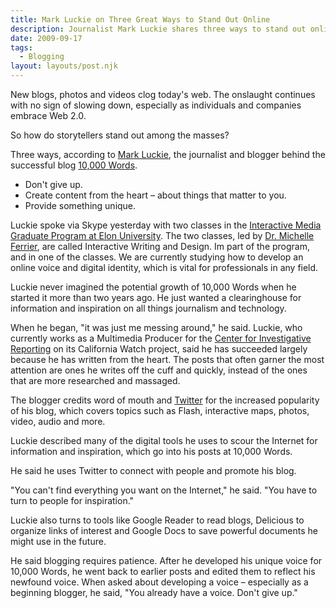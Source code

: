 ```yaml
---
title: Mark Luckie on Three Great Ways to Stand Out Online
description: Journalist Mark Luckie shares three ways to stand out online.
date: 2009-09-17
tags:
  - Blogging
layout: layouts/post.njk
---
```


New blogs, photos and videos clog today's web. The onslaught continues with no sign of slowing down, especially as individuals and companies embrace Web 2.0.

So how do storytellers stand out among the masses?

Three ways, according to [Mark Luckie](http://www.getluckie.net/), the journalist and blogger behind the successful blog [10,000 Words](http://10000words.net/).

- Don't give up.
- Create content from the heart – about things that matter to you.
- Provide something unique.

Luckie spoke via Skype yesterday with two classes in the [Interactive Media Graduate Program at Elon University](http://www.elon.edu/e-web/academics/communications/interactive_media/). The two classes, led by [Dr. Michelle Ferrier](http://www.linkedin.com/pub/michelle-ferrier/4/238/b18), are called Interactive Writing and Design. Im part of the program, and in one of the classes. We are currently studying how to develop an online voice and digital identity, which is vital for professionals in any field.

Luckie never imagined the potential growth of 10,000 Words when he started it more than two years ago. He just wanted a clearinghouse for information and inspiration on all things journalism and technology.

When he began, "it was just me messing around," he said. Luckie, who currently works as a Multimedia Producer for the [Center for Investigative Reporting](http://centerforinvestigativereporting.org/) on its California Watch project, said he has succeeded largely because he has written from the heart. The posts that often garner the most attention are ones he writes off the cuff and quickly, instead of the ones that are more researched and massaged.

The blogger credits word of mouth and [Twitter](http://twitter.com/10000Words) for the increased popularity of his blog, which covers topics such as Flash, interactive maps, photos, video, audio and more.

Luckie described many of the digital tools he uses to scour the Internet for information and inspiration, which go into his posts at 10,000 Words.

He said he uses Twitter to connect with people and promote his blog.

"You can't find everything you want on the Internet," he said. "You have to turn to people for inspiration."

Luckie also turns to tools like Google Reader to read blogs, Delicious to organize links of interest and Google Docs to save powerful documents he might use in the future.

He said blogging requires patience. After he developed his unique voice for 10,000 Words, he went back to earlier posts and edited them to reflect his newfound voice. When asked about developing a voice – especially as a beginning blogger, he said, "You already have a voice. Don't give up."

